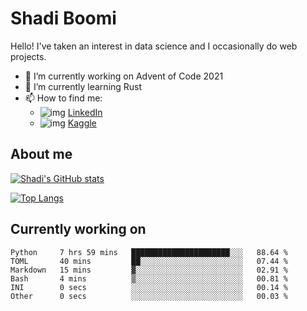 # Shadi Boomi

Hello! I've taken an interest in data science and I occasionally do web projects.

- 🔭 I’m currently working on Advent of Code 2021
- 🌱 I’m currently learning Rust
- 📫 How to find me: 
  - ![img](https://www.linkedin.com/favicon.ico) [LinkedIn](https://www.linkedin.com/in/shadiboomi/)
  - ![img](https://www.kaggle.com/static/images/favicon.ico) [Kaggle](https://www.kaggle.com/sboomi)

##  About me

[![Shadi's GitHub stats](https://github-readme-stats.vercel.app/api?username=sboomi&show_icons=true&theme=radical)](https://github.com/anuraghazra/github-readme-stats)

[![Top Langs](https://github-readme-stats.vercel.app/api/top-langs/?username=sboomi&layout=compact&theme=default)](https://github.com/anuraghazra/github-readme-stats)

## Currently working on

<!--START_SECTION:waka-->

```text
Python     7 hrs 59 mins   ██████████████████████░░░   88.64 %
TOML       40 mins         ██░░░░░░░░░░░░░░░░░░░░░░░   07.44 %
Markdown   15 mins         ▓░░░░░░░░░░░░░░░░░░░░░░░░   02.91 %
Bash       4 mins          ▒░░░░░░░░░░░░░░░░░░░░░░░░   00.81 %
INI        0 secs          ░░░░░░░░░░░░░░░░░░░░░░░░░   00.14 %
Other      0 secs          ░░░░░░░░░░░░░░░░░░░░░░░░░   00.03 %
```

<!--END_SECTION:waka-->
